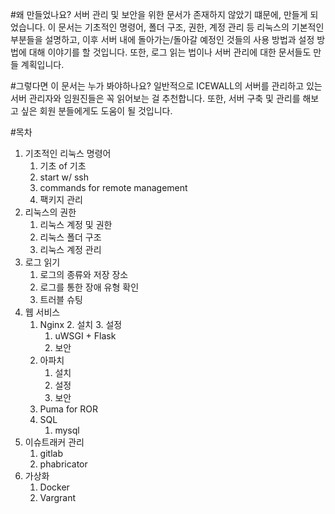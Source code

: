 #왜 만들었나요?
서버 관리 및 보안을 위한 문서가 존재하지 않았기 떄문에, 만들게 되었습니다.
이 문서는 기초적인 명령어, 폴더 구조, 권한, 계정 관리 등 리눅스의 기본적인 부분들을 설명하고, 이후 서버 내에 돌아가는/돌아갈 예정인 것들의 사용 방법과 설정 방법에 대해 이야기를 할 것입니다. 또한, 로그 읽는 법이나 서버 관리에 대한 문서들도 만들 계획입니다.

#그렇다면 이 문서는 누가 봐야하나요?
일반적으로 ICEWALL의 서버를 관리하고 있는 서버 관리자와 임원진들은 꼭 읽어보는 걸 추천합니다. 또한, 서버 구축 및 관리를 해보고 싶은 회원 분들에게도 도움이 될 것입니다.

#목차
1. 기초적인 리눅스 명령어
	1. 기초 of 기초
	1. start w/ ssh
	2. commands for remote management
	3. 팩키지 관리
2. 리눅스의 권한
	1. 리눅스 계정 및 권한
	2. 리눅스 폴더 구조
	3. 리눅스 계정 관리
3. 로그 읽기
	1. 로그의 종류와 저장 장소
	2. 로그를 통한 장애 유형 확인
	3. 트러블 슈팅
4. 웹 서비스
	1. Nginx
		2. 설치
		3. 설정
		1. uWSGI + Flask
		4. 보안
	2. 아파치
		1. 설치
		2. 설정
		3. 보안
	3. Puma for ROR
	4. SQL
		1. mysql
4. 이슈트래커 관리
	1. gitlab
	2. phabricator
5. 가상화
	1. Docker
	2. Vargrant
